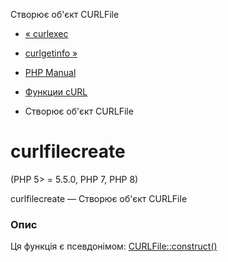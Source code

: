 Створює об'єкт CURLFile

-   [« curlexec](function.curl-exec.html)
    
-   [curlgetinfo »](function.curl-getinfo.html)
    
-   [PHP Manual](index.html)
    
-   [Функции cURL](ref.curl.html)
    
-   Створює об'єкт CURLFile
    

# curlfilecreate

(PHP 5> = 5.5.0, PHP 7, PHP 8)

curlfilecreate — Створює об'єкт CURLFile

### Опис

Ця функція є псевдонімом: [CURLFile::construct()](curlfile.construct.html)